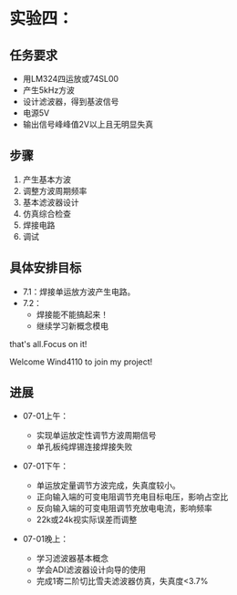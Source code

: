 # 实验四：

## 任务要求

- 用LM324四运放或74SL00
- 产生5kHz方波
- 设计滤波器，得到基波信号
- 电源5V
- 输出信号峰峰值2V以上且无明显失真

## 步骤

1. 产生基本方波
2. 调整方波周期频率
3. 基本滤波器设计
4. 仿真综合检查 
5. 焊接电路
6. 调试

## 具体安排目标

- 7.1：焊接单运放方波产生电路。
- 7.2：
    - 焊接能不能搞起来！
    - 继续学习新概念模电

that's all.Focus on it!

Welcome Wind4110 to join my project! 

## 进展

- 07-01上午：
    - 实现单运放定性调节方波周期信号
    - 单孔板纯焊锡连接焊接失败

- 07-01下午：
    - 单运放定量调节方波完成，失真度较小。
    - 正向输入端的可变电阻调节充电目标电压，影响占空比
    - 反向输入端的可变电阻调节充放电电流，影响频率
    - 22k或24k视实际误差而调整

- 07-01晚上：
    - 学习滤波器基本概念
    - 学会ADI滤波器设计向导的使用
    - 完成1寄二阶切比雪夫滤波器仿真，失真度<3.7%